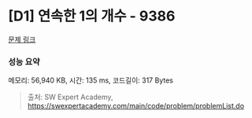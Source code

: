 # [D1] 연속한 1의 개수 - 9386 

[문제 링크](https://swexpertacademy.com/main/code/problem/problemDetail.do?contestProbId=AXALDUIq97oDFASI) 

### 성능 요약

메모리: 56,940 KB, 시간: 135 ms, 코드길이: 317 Bytes



> 출처: SW Expert Academy, https://swexpertacademy.com/main/code/problem/problemList.do